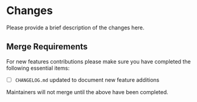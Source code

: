 # Changes

Please provide a brief description of the changes here.

## Merge Requirements

For new features contributions please make sure you have completed the following
essential items:

* [ ] `CHANGELOG.md` updated to document new feature additions

Maintainers will not merge until the above have been completed.